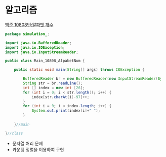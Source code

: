 # 알고리즘
[백준 10808번:알파벳 개수](https://www.acmicpc.net/problem/10808)
```java
package simulation_;

import java.io.BufferedReader;
import java.io.IOException;
import java.io.InputStreamReader;

public class Main_10808_AlpabetNum {

	public static void main(String[] args) throws IOException {

		BufferedReader br = new BufferedReader(new InputStreamReader(System.in));
		String str = br.readLine();
		int [] index = new int [26];
		for (int i = 0; i < str.length(); i++) {
			index[str.charAt(i)-97]++;
		}
		for (int i = 0; i < index.length; i++) {
			System.out.print(index[i]+" ");
		}
		
	}//main

}//class

```
- 문자열 처리 문제
- 카운팅 정렬을 이용하여 구현
